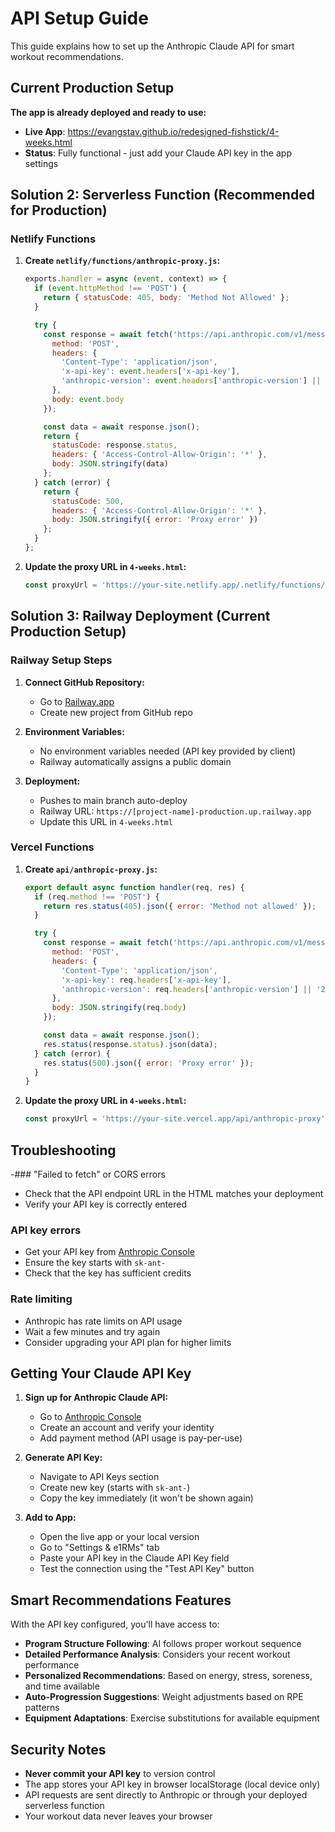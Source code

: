 # API Setup Guide

This guide explains how to set up the Anthropic Claude API for smart workout recommendations.

## Current Production Setup

**The app is already deployed and ready to use:**
- **Live App**: https://evangstav.github.io/redesigned-fishstick/4-weeks.html
- **Status**: Fully functional - just add your Claude API key in the app settings


## Solution 2: Serverless Function (Recommended for Production)

### Netlify Functions

1. **Create `netlify/functions/anthropic-proxy.js`:**

   ```javascript
   exports.handler = async (event, context) => {
     if (event.httpMethod !== 'POST') {
       return { statusCode: 405, body: 'Method Not Allowed' };
     }

     try {
       const response = await fetch('https://api.anthropic.com/v1/messages', {
         method: 'POST',
         headers: {
           'Content-Type': 'application/json',
           'x-api-key': event.headers['x-api-key'],
           'anthropic-version': event.headers['anthropic-version'] || '2023-06-01'
         },
         body: event.body
       });

       const data = await response.json();
       return {
         statusCode: response.status,
         headers: { 'Access-Control-Allow-Origin': '*' },
         body: JSON.stringify(data)
       };
     } catch (error) {
       return {
         statusCode: 500,
         headers: { 'Access-Control-Allow-Origin': '*' },
         body: JSON.stringify({ error: 'Proxy error' })
       };
     }
   };
   ```

2. **Update the proxy URL in `4-weeks.html`:**

   ```javascript
   const proxyUrl = 'https://your-site.netlify.app/.netlify/functions/anthropic-proxy';
   ```

## Solution 3: Railway Deployment (Current Production Setup)

### Railway Setup Steps

1. **Connect GitHub Repository:**
   - Go to [Railway.app](https://railway.app)
   - Create new project from GitHub repo

2. **Environment Variables:**
   - No environment variables needed (API key provided by client)
   - Railway automatically assigns a public domain

3. **Deployment:**
   - Pushes to main branch auto-deploy
   - Railway URL: `https://[project-name]-production.up.railway.app`
   - Update this URL in `4-weeks.html`


### Vercel Functions

1. **Create `api/anthropic-proxy.js`:**

   ```javascript
   export default async function handler(req, res) {
     if (req.method !== 'POST') {
       return res.status(405).json({ error: 'Method not allowed' });
     }

     try {
       const response = await fetch('https://api.anthropic.com/v1/messages', {
         method: 'POST',
         headers: {
           'Content-Type': 'application/json',
           'x-api-key': req.headers['x-api-key'],
           'anthropic-version': req.headers['anthropic-version'] || '2023-06-01'
         },
         body: JSON.stringify(req.body)
       });

       const data = await response.json();
       res.status(response.status).json(data);
     } catch (error) {
       res.status(500).json({ error: 'Proxy error' });
     }
   }
   ```

2. **Update the proxy URL in `4-weeks.html`:**

   ```javascript
   const proxyUrl = 'https://your-site.vercel.app/api/anthropic-proxy';
   ```

## Troubleshooting

-### "Failed to fetch" or CORS errors

- Check that the API endpoint URL in the HTML matches your deployment
- Verify your API key is correctly entered

### API key errors

- Get your API key from [Anthropic Console](https://console.anthropic.com/)
- Ensure the key starts with `sk-ant-`
- Check that the key has sufficient credits

### Rate limiting

- Anthropic has rate limits on API usage
- Wait a few minutes and try again
- Consider upgrading your API plan for higher limits

## Getting Your Claude API Key

1. **Sign up for Anthropic Claude API:**
   - Go to [Anthropic Console](https://console.anthropic.com/)
   - Create an account and verify your identity
   - Add payment method (API usage is pay-per-use)

2. **Generate API Key:**
   - Navigate to API Keys section
   - Create new key (starts with `sk-ant-`)
   - Copy the key immediately (it won't be shown again)

3. **Add to App:**
   - Open the live app or your local version
   - Go to "Settings & e1RMs" tab
   - Paste your API key in the Claude API Key field
   - Test the connection using the "Test API Key" button

## Smart Recommendations Features

With the API key configured, you'll have access to:
- **Program Structure Following**: AI follows proper workout sequence
- **Detailed Performance Analysis**: Considers your recent workout performance
- **Personalized Recommendations**: Based on energy, stress, soreness, and time available
- **Auto-Progression Suggestions**: Weight adjustments based on RPE patterns
- **Equipment Adaptations**: Exercise substitutions for available equipment

## Security Notes

- **Never commit your API key** to version control
- The app stores your API key in browser localStorage (local device only)
- API requests are sent directly to Anthropic or through your deployed serverless function
- Your workout data never leaves your browser

